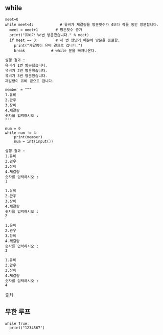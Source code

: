## while
~~~
meet=0
while meet<4:            # 유비가 제갈량을 방문횟수가 4보다 작을 동안 방문합니다.
  meet = meet+1        # 방문횟수 증가
  print("유비가 %d번 방문했습니다." % meet)
  if meet == 3:        # 세 번 만났기 때문에 방문을 종료함.
    print("제갈량이 유비 곁으로 갑니다.")
    break            # while 문을 빠져나온다.
~~~
~~~
실행 결과 : 
유비가 1번 방문했습니다.
유비가 2번 방문했습니다.
유비가 3번 방문했습니다.
제갈량이 유비 곁으로 갑니다.
~~~

~~~
member = """
1.유비
2.관우
3.장비
4.제갈량
숫자를 입력하시오 : 
"""

num = 0 
while num != 4:
    print(member)
    num = int(input())
~~~
~~~
실행 결과 :
1.유비
2.관우
3.장비
4.제갈량
숫자를 입력하시오 :
1

1.유비
2.관우
3.장비
4.제갈량
숫자를 입력하시오 :
2

1.유비
2.관우
3.장비
4.제갈량
숫자를 입력하시오 :
3

1.유비
2.관우
3.장비
4.제갈량
숫자를 입력하시오 :
4
~~~

[출처](http://www.tcpschool.com/python/control_while)

## 무한 루프
~~~
while True:
  print("1234567")
~~~
